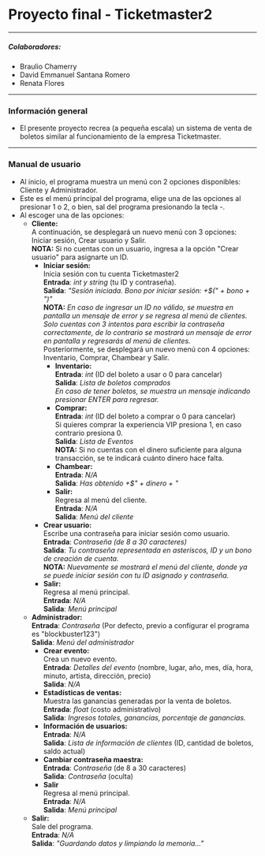 # Proyecto final - Ticketmaster2
---
##### Colaboradores:
- Braulio Chamerry
- David Emmanuel Santana Romero
- Renata Flores
---
### Información general
- El presente proyecto recrea (a pequeña escala) un sistema de venta de boletos similar al funcionamiento de la empresa Ticketmaster.
---
### Manual de usuario
- Al inicio, el programa muestra un menú con 2 opciones disponibles: Cliente y Administrador.
- Este es el menú principal del programa, elige una de las opciones al presionar 1 o 2, o bien, sal del programa presionando la tecla -.<br>
- Al escoger una de las opciones:<br>
    - __Cliente:__<br>
    A continuación, se desplegará un nuevo menú con 3 opciones: Iniciar sesión, Crear usuario y Salir.<br>
    __NOTA:__ Si no cuentas con un usuario, ingresa a la opción "Crear usuario" para asignarte un ID.
      - __Iniciar sesión:__<br>
      Inicia sesión con tu cuenta Ticketmaster2<br>
      **Entrada**: *int y string* (tu ID y contraseña).<br>
      **Salida**: *"Sesión iniciada. Bono por iniciar sesión: +$(" + bono + ")"*<br>
      __NOTA:__ _En caso de ingresar un ID no válido, se muestra en pantalla un mensaje de error y se regresa al menú de clientes._<br>
      _Solo cuentas con 3 intentos para escribir la contraseña correctamente, de lo contrario se mostrará un mensaje de error en pantalla y regresarás al menú de clientes._<br>
      Posteriormente, se desplegará un nuevo menú con 4 opciones: Inventario, Comprar, Chambear y Salir.<br>
        - __Inventario:__<br>
        **Entrada**: *int* (ID del boleto a usar o 0 para cancelar)<br>
        **Salida**: *Lista de boletos comprados*<br>
        _En caso de tener boletos, se muestra un mensaje indicando presionar ENTER para regresar._
        - __Comprar:__<br>
        **Entrada**: *int* (ID del boleto a comprar o 0 para cancelar)<br>
        Si quieres comprar la experiencia VIP presiona 1, en caso contrario presiona 0.<br>
        **Salida**: *Lista de Eventos*<br>
        __NOTA:__ Si no cuentas con el dinero suficiente para alguna transacción, se te indicará cuánto dinero hace falta.<br>
        - __Chambear:__<br>
        **Entrada**: *N/A*<br>
        **Salida**: *Has obtenido +$" + dinero + "*<br>
        - __Salir:__<br>
        Regresa al menú del cliente.<br>
        **Entrada**: *N/A*<br>
        **Salida**: *Menú del cliente*<br>
      - __Crear usuario:__<br>
      Escribe una contraseña para iniciar sesión como usuario.<br>
      **Entrada**: *Contraseña (de 8 a 30 caracteres)*<br>
      **Salida**: *Tu contraseña representada en asteriscos, ID y un bono de creación de cuenta.*<br>
      __NOTA:__  _Nuevamente se mostrará el menú del cliente, donde ya se puede iniciar sesión con tu ID asignado y contraseña._<br>
      - __Salir:__<br>
      Regresa al menú principal.<br>
      **Entrada**: *N/A*<br>
      **Salida**: *Menú principal*<br>
    - __Administrador:__<br>
    **Entrada**: *Contraseña* (Por defecto, previo a configurar el programa es "blockbuster123")<br>
    **Salida**: *Menú del administrador*<br>
      - __Crear evento:__<br>
      Crea un nuevo evento.<br>
      **Entrada**: *Detalles del evento* (nombre, lugar, año, mes, día, hora, minuto, artista, dirección, precio)<br>
      **Salida**: *N/A*<br>
      - __Estadísticas de ventas:__<br>
      Muestra las ganancias generadas por la venta de boletos.<br>
      **Entrada**: *float* (costo administrativo)<br>
      **Salida**: *Ingresos totales, ganancias, porcentaje de ganancias.*<br>
      - __Información de usuarios:__<br>
      **Entrada**: *N/A*<br>
      **Salida**: *Lista de información de clientes* (ID, cantidad de boletos, saldo actual)<br>
      - __Cambiar contraseña maestra:__<br>
      **Entrada**: *Contraseña* (de 8 a 30 caracteres)<br>
      **Salida**: *Contraseña* (oculta)<br>
      - __Salir__<br>
      Regresa al menú principal.<br>
      **Entrada**: *N/A*<br>
      **Salida**: *Menú principal*<br>
    - __Salir:__<br>
    Sale del programa.<br>
    **Entrada**: *N/A*<br>
    **Salida**: *"Guardando datos y limpiando la memoria..."*<br>